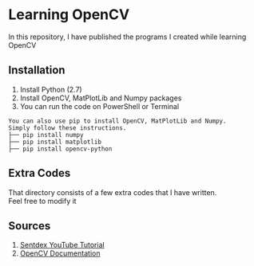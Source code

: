 # Learning OpenCV
In this repository, I have published the programs I created while learning OpenCV

## Installation
1. Install Python (2.7)
2. Install OpenCV, MatPlotLib and Numpy packages
3. You can run the code on PowerShell or Terminal
```
You can also use pip to install OpenCV, MatPlotLib and Numpy.  
Simply follow these instructions.
├── pip install numpy
├── pip install matplotlib
├── pip install opencv-python
```

## Extra Codes
That directory consists of a few extra codes that I have written. <br>
Feel free to modify it

## Sources
1. [Sentdex YouTube Tutorial](https://www.youtube.com/playlist?list=PLQVvvaa0QuDdttJXlLtAJxJetJcqmqlQq)
2. [OpenCV Documentation](http://docs.opencv.org/3.0-beta/doc/py_tutorials/py_tutorials.html)
